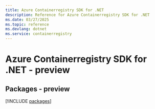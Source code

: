 ```yaml
---
title: Azure Containerregistry SDK for .NET
description: Reference for Azure Containerregistry SDK for .NET
ms.date: 03/27/2025
ms.topic: reference
ms.devlang: dotnet
ms.service: containerregistry
---
```

# Azure Containerregistry SDK for .NET - preview
## Packages - preview
[!INCLUDE [packages](containerregistry-index.md)]